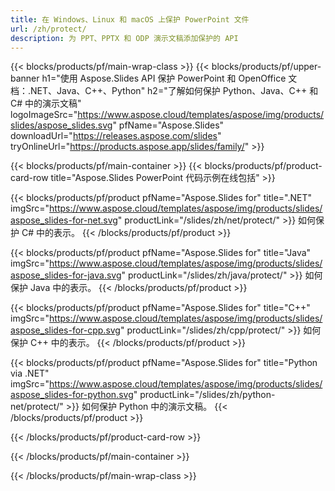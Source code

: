```yaml
---
title: 在 Windows、Linux 和 macOS 上保护 PowerPoint 文件
url: /zh/protect/
description: 为 PPT、PPTX 和 ODP 演示文稿添加保护的 API
---
```


{{< blocks/products/pf/main-wrap-class >}}
{{< blocks/products/pf/upper-banner h1="使用 Aspose.Slides API 保护 PowerPoint 和 OpenOffice 文档：.NET、Java、C++、Python" h2="了解如何保护 Python、Java、C++ 和 C# 中的演示文稿" logoImageSrc="https://www.aspose.cloud/templates/aspose/img/products/slides/aspose_slides.svg" pfName="Aspose.Slides" downloadUrl="https://releases.aspose.com/slides" tryOnlineUrl="https://products.aspose.app/slides/family/" >}}

{{< blocks/products/pf/main-container >}}
{{< blocks/products/pf/product-card-row title="Aspose.Slides PowerPoint 代码示例在线包括" >}}

{{< blocks/products/pf/product pfName="Aspose.Slides for" title=".NET" imgSrc="https://www.aspose.cloud/templates/aspose/img/products/slides/aspose_slides-for-net.svg" productLink="/slides/zh/net/protect/" >}}
如何保护 C# 中的表示。
{{< /blocks/products/pf/product >}}

{{< blocks/products/pf/product pfName="Aspose.Slides for" title="Java" imgSrc="https://www.aspose.cloud/templates/aspose/img/products/slides/aspose_slides-for-java.svg" productLink="/slides/zh/java/protect/" >}}
如何保护 Java 中的表示。
{{< /blocks/products/pf/product >}}

{{< blocks/products/pf/product pfName="Aspose.Slides for" title="C++" imgSrc="https://www.aspose.cloud/templates/aspose/img/products/slides/aspose_slides-for-cpp.svg" productLink="/slides/zh/cpp/protect/" >}}
如何保护 C++ 中的表示。
{{< /blocks/products/pf/product >}}

{{< blocks/products/pf/product pfName="Aspose.Slides for" title="Python via .NET" imgSrc="https://www.aspose.cloud/templates/aspose/img/products/slides/aspose_slides-for-python.svg" productLink="/slides/zh/python-net/protect/" >}}
如何保护 Python 中的演示文稿。
{{< /blocks/products/pf/product >}}

{{< /blocks/products/pf/product-card-row >}}

{{< /blocks/products/pf/main-container >}}

{{< /blocks/products/pf/main-wrap-class >}}
